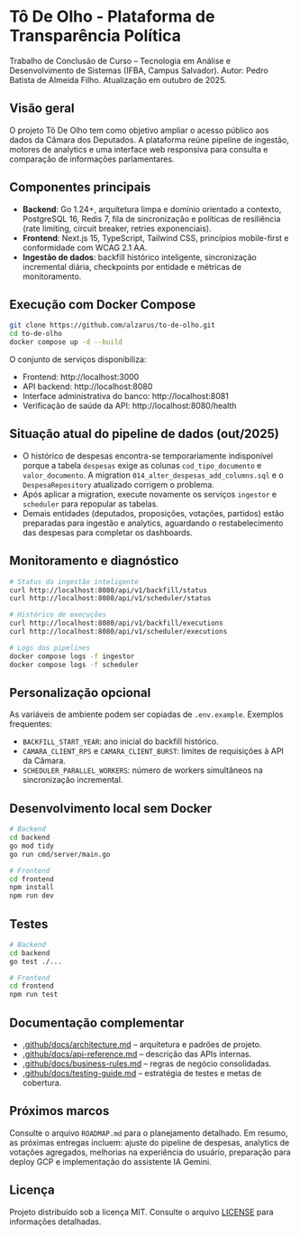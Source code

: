 # Tô De Olho - Plataforma de Transparência Política

Trabalho de Conclusão de Curso – Tecnologia em Análise e Desenvolvimento de Sistemas (IFBA, Campus Salvador). Autor: Pedro Batista de Almeida Filho. Atualização em outubro de 2025.

## Visão geral

O projeto Tô De Olho tem como objetivo ampliar o acesso público aos dados da Câmara dos Deputados. A plataforma reúne pipeline de ingestão, motores de analytics e uma interface web responsiva para consulta e comparação de informações parlamentares.

## Componentes principais

- **Backend**: Go 1.24+, arquitetura limpa e domínio orientado a contexto, PostgreSQL 16, Redis 7, fila de sincronização e políticas de resiliência (rate limiting, circuit breaker, retries exponenciais).
- **Frontend**: Next.js 15, TypeScript, Tailwind CSS, princípios mobile-first e conformidade com WCAG 2.1 AA.
- **Ingestão de dados**: backfill histórico inteligente, sincronização incremental diária, checkpoints por entidade e métricas de monitoramento.

## Execução com Docker Compose

```bash
git clone https://github.com/alzarus/to-de-olho.git
cd to-de-olho
docker compose up -d --build
```

O conjunto de serviços disponibiliza:

- Frontend: http://localhost:3000
- API backend: http://localhost:8080
- Interface administrativa do banco: http://localhost:8081
- Verificação de saúde da API: http://localhost:8080/health

## Situação atual do pipeline de dados (out/2025)

- O histórico de despesas encontra-se temporariamente indisponível porque a tabela `despesas` exige as colunas `cod_tipo_documento` e `valor_documento`. A migration `014_alter_despesas_add_columns.sql` e o `DespesaRepository` atualizado corrigem o problema.
- Após aplicar a migration, execute novamente os serviços `ingestor` e `scheduler` para repopular as tabelas.
- Demais entidades (deputados, proposições, votações, partidos) estão preparadas para ingestão e analytics, aguardando o restabelecimento das despesas para completar os dashboards.

## Monitoramento e diagnóstico

```bash
# Status da ingestão inteligente
curl http://localhost:8080/api/v1/backfill/status
curl http://localhost:8080/api/v1/scheduler/status

# Histórico de execuções
curl http://localhost:8080/api/v1/backfill/executions
curl http://localhost:8080/api/v1/scheduler/executions

# Logs dos pipelines
docker compose logs -f ingestor
docker compose logs -f scheduler
```

## Personalização opcional

As variáveis de ambiente podem ser copiadas de `.env.example`. Exemplos frequentes:

- `BACKFILL_START_YEAR`: ano inicial do backfill histórico.
- `CAMARA_CLIENT_RPS` e `CAMARA_CLIENT_BURST`: limites de requisições à API da Câmara.
- `SCHEDULER_PARALLEL_WORKERS`: número de workers simultâneos na sincronização incremental.

## Desenvolvimento local sem Docker

```bash
# Backend
cd backend
go mod tidy
go run cmd/server/main.go

# Frontend
cd frontend
npm install
npm run dev
```

## Testes

```bash
# Backend
cd backend
go test ./...

# Frontend
cd frontend
npm run test
```

## Documentação complementar

- [.github/docs/architecture.md](.github/docs/architecture.md) – arquitetura e padrões de projeto.
- [.github/docs/api-reference.md](.github/docs/api-reference.md) – descrição das APIs internas.
- [.github/docs/business-rules.md](.github/docs/business-rules.md) – regras de negócio consolidadas.
- [.github/docs/testing-guide.md](.github/docs/testing-guide.md) – estratégia de testes e metas de cobertura.

## Próximos marcos

Consulte o arquivo `ROADMAP.md` para o planejamento detalhado. Em resumo, as próximas entregas incluem: ajuste do pipeline de despesas, analytics de votações agregados, melhorias na experiência do usuário, preparação para deploy GCP e implementação do assistente IA Gemini.

## Licença

Projeto distribuído sob a licença MIT. Consulte o arquivo [LICENSE](LICENSE) para informações detalhadas.